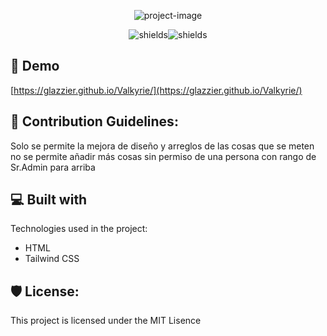 <p align="center"><img src="https://socialify.git.ci/Glazzier/Valkyrie/image?description=1&amp;forks=1&amp;issues=1&amp;language=1&amp;name=1&amp;owner=1&amp;pulls=1&amp;stargazers=1&amp;theme=Auto" alt="project-image"></p>

<p align="center"><img src="https://img.shields.io/github/repo-size/Glazzier/Valkyrie" alt="shields"><img src="https://img.shields.io/badge/actual_version-1.3.0-lima" alt="shields"></p>

<h2>🚀 Demo</h2>

[https://glazzier.github.io/Valkyrie/](https://glazzier.github.io/Valkyrie/)

<h2>🍰 Contribution Guidelines:</h2>

Solo se permite la mejora de diseño y arreglos de las cosas que se meten no se permite añadir más cosas sin permiso de una persona con rango de Sr.Admin para arriba

<h2>💻 Built with</h2>

Technologies used in the project:

* HTML
* Tailwind CSS

<h2>🛡️ License:</h2>

This project is licensed under the MIT Lisence
